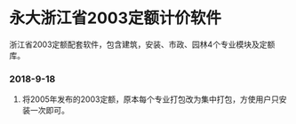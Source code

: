 # 永大浙江省2003定额计价软件
浙江省2003定额配套软件，包含建筑，安装、市政、园林4个专业模块及定额库。

### 2018-9-18
1. 将2005年发布的2003定额，原本每个专业打包改为集中打包，方使用户只安装一次即可。

